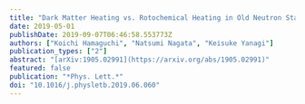 ```yaml
---
title: "Dark Matter Heating vs. Rotochemical Heating in Old Neutron Stars"
date: 2019-05-01
publishDate: 2019-09-07T06:46:58.553773Z
authors: ["Koichi Hamaguchi", "Natsumi Nagata", "Keisuke Yanagi"]
publication_types: ["2"]
abstract: "[arXiv:1905.02991](https://arxiv.org/abs/1905.02991)"
featured: false
publication: "*Phys. Lett.*"
doi: "10.1016/j.physletb.2019.06.060"
---
```



